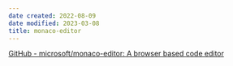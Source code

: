 ```yaml
---
date created: 2022-08-09
date modified: 2023-03-08
title: monaco-editor
---
```


[GitHub - microsoft/monaco-editor: A browser based code editor](https://github.com/microsoft/monaco-editor)
